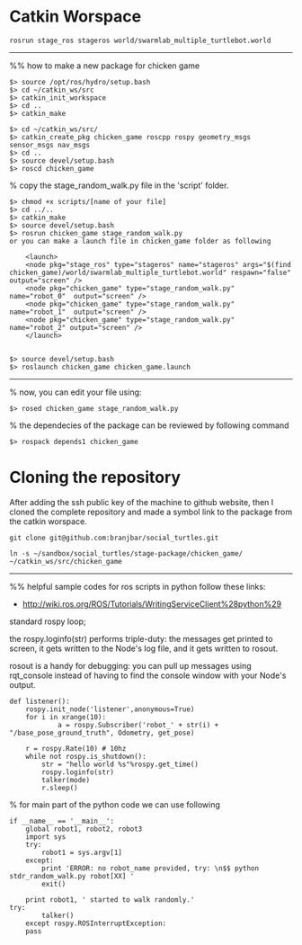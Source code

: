 Catkin Worspace
===============


	rosrun stage_ros stageros world/swarmlab_multiple_turtlebot.world


------------------------------------------------------------------------
%% how to make a new package for chicken game



	$> source /opt/ros/hydro/setup.bash
	$> cd ~/catkin_ws/src
	$> catkin_init_workspace
	$> cd ..
	$> catkin_make

	$> cd ~/catkin_ws/src/
	$> catkin_create_pkg chicken_game roscpp rospy geometry_msgs sensor_msgs nav_msgs
	$> cd ..
	$> source devel/setup.bash
	$> roscd chicken_game
	
% copy the stage_random_walk.py file in the 'script' folder.

	$> chmod +x scripts/[name of your file]
	$> cd ../..
	$> catkin_make
	$> source devel/setup.bash
	$> rosrun chicken_game stage_random_walk.py
	or you can make a launch file in chicken_game folder as following

		<launch>
		<node pkg="stage_ros" type="stageros" name="stageros" args="$(find chicken_game)/world/swarmlab_multiple_turtlebot.world" respawn="false" output="screen" />
		<node pkg="chicken_game" type="stage_random_walk.py" name="robot_0"  output="screen" />
		<node pkg="chicken_game" type="stage_random_walk.py" name="robot_1"  output="screen" />
		<node pkg="chicken_game" type="stage_random_walk.py" name="robot_2" output="screen" />
		</launch>


	$> source devel/setup.bash
	$> roslaunch chicken_game chicken_game.launch


-----------------------------
% now, you can edit your file using:

	$> rosed chicken_game stage_random_walk.py

% the dependecies of the package can be reviewed by following command

	$> rospack depends1 chicken_game



Cloning the repository
============================================

After adding the ssh public key of the machine to github website, then I cloned the complete repository and made a symbol link to the package from the catkin worspace.
	
	git clone git@github.com:branjbar/social_turtles.git
 
	ln -s ~/sandbox/social_turtles/stage-package/chicken_game/ ~/catkin_ws/src/chicken_game


------------------------------------------------------------------------
%% helpful sample codes for ros scripts in python
follow these links:
* http://wiki.ros.org/ROS/Tutorials/WritingServiceClient%28python%29


standard rospy loop; 

the rospy.loginfo(str) performs triple-duty:
the messages get printed to screen, it gets written to the Node's log file, and it gets written to rosout. 

rosout is a handy for debugging: you can pull up messages using rqt_console instead of having to find the console window with your Node's output.


	def listener():
		rospy.init_node('listener',anonymous=True)
		for i in xrange(10):
    			a = rospy.Subscriber('robot_' + str(i) + "/base_pose_ground_truth", Odometry, get_pose)

		r = rospy.Rate(10) # 10hz
		while not rospy.is_shutdown():
			str = "hello world %s"%rospy.get_time()
			rospy.loginfo(str)
			talker(mode)
			r.sleep()

% for main part of the python code we can use following

	if __name__ == '__main__':
		global robot1, robot2, robot3
		import sys
		try:
			robot1 = sys.argv[1]
		except:
			print 'ERROR: no robot_name provided, try: \n$$ python stdr_random_walk.py robot[XX] '
			exit()

		print robot1, ' started to walk randomly.'
	try:
        	talker()
    	except rospy.ROSInterruptException:
		pass


